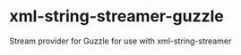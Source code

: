 xml-string-streamer-guzzle
==========================

Stream provider for Guzzle for use with xml-string-streamer
